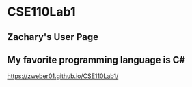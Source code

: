 # CSE110Lab1

## Zachary's User Page ##

## My favorite programming language is C# ##

https://zweber01.github.io/CSE110Lab1/